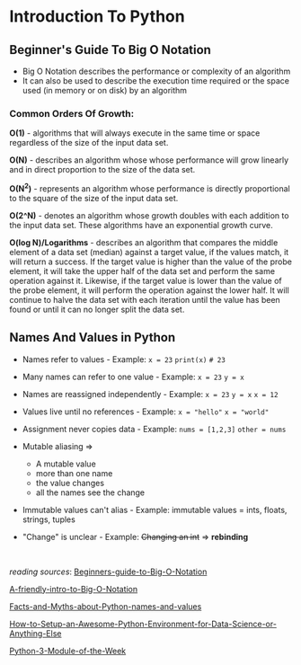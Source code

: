 # Introduction To Python

## Beginner's Guide To Big O Notation

* Big O Notation describes the performance or complexity of an algorithm
* It can also be used to describe the execution time required or the space used (in memory or on disk) by an algorithm

### Common Orders Of Growth:

**O(1)** - algorithms that will always execute in the same time or space regardless of the size of the input data set.

**O(N)** - describes an algorithm whose whose performance will grow linearly and in direct proportion to the size of the data set.

**O(N<sup>2</sup>)** - represents an algorithm whose performance is directly proportional to the square of the size of the input data set. 

**O(2^N)** - denotes an algorithm whose growth doubles with each addition to the input data set. These algorithms have an exponential growth curve.

**O(log N)/Logarithms** - describes an algorithm that compares the middle element of a data set (median) against a target value, if the values match, it will return a success. If the target value is higher than the value of the probe element, it will take the upper half of the data set and perform the same operation against it. Likewise, if the target value is lower than the value of the probe element, it will perform the operation against the lower half. It will continue to halve the data set with each iteration until the value has been found or until it can no longer split the data set.

## Names And Values in Python
* Names refer to values - Example: `x = 23` `print(x)` `# 23`

* Many names can refer to one value - Example: `x = 23` `y = x`

* Names are reassigned independently - Example: `x = 23` `y = x` `x = 12` 

* Values live until no references - Example: `x = "hello"` `x = "world"`

* Assignment never copies data - Example: `nums = [1,2,3]` `other = nums`

* Mutable aliasing => 
    - A mutable value
    - more than one name
    - the value changes
    - all the names see the change

* Immutable values can't alias - Example: immutable values = ints, floats, strings, tuples

* "Change" is unclear - Example: ~~Changing an int~~ => **rebinding** <br>

<br>


*reading sources*: [Beginners-guide-to-Big-O-Notation](https://rob-bell.net/2009/06/a-beginners-guide-to-big-o-notation)

[A-friendly-intro-to-Big-O-Notation](https://www.codenewbie.org/basecs/8)

[Facts-and-Myths-about-Python-names-and-values ](https://www.youtube.com/watch?v=_AEJHKGk9ns)

[How-to-Setup-an-Awesome-Python-Environment-for-Data-Science-or-Anything-Else](https://towardsdatascience.com/how-to-setup-an-awesome-python-environment-for-data-science-or-anything-else-35d358cc95d5)

[Python-3-Module-of-the-Week](https://pymotw.com/3/index.html)